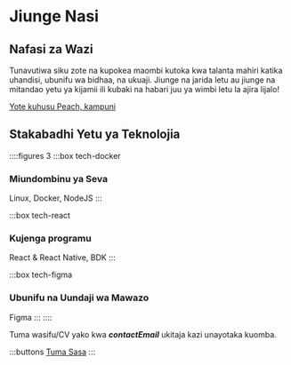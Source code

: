 # Jiunge Nasi

## Nafasi za Wazi
<!--
::::figures 3
:::box tech-peach
### Developer wa Nyuma
:::

:::box tech-peach
### Developer wa Kupamba Mbele
:::

:::box tech-peach
### Mwundaji wa Bidhaa
:::

:::box tech-peach
### Mtaalamu wa Ukuaji wa Kikanda

Meneja wa Masoko
:::

:::box tech-peach
### Mtaalam wa Ukuaji wa Soko la Ndani

UK, Ujerumani, Hispania, na Italia
:::

:::box tech-peach
### Muundaji wa Yaliyomo

Instagram / Tik Tok
:::

:::box tech-peach
### Meneja wa Bidhaa
:::
::::

Stadi nyingine za kuvutia? Tuambie!
-->

Tunavutiwa siku zote na kupokea maombi kutoka kwa talanta mahiri katika uhandisi, ubunifu wa bidhaa, na ukuaji. Jiunge na jarida letu au jiunge na mitandao yetu ya kijamii ili kubaki na habari juu ya wimbi letu la ajira lijalo!

[Yote kuhusu Peach, kampuni](/blog/all-about-peach-the-company/)

## Stakabadhi Yetu ya Teknolojia

::::figures 3
:::box tech-docker
### Miundombinu ya Seva
Linux, Docker, NodeJS
:::

:::box tech-react
### Kujenga programu
React & React Native, BDK
:::

:::box tech-figma
### Ubunifu na Uundaji wa Mawazo
Figma
:::
::::

Tuma wasifu/CV yako kwa **$contactEmail$** ukitaja kazi unayotaka kuomba.

:::buttons
[Tuma Sasa](mailto:$contactEmail$)
:::
